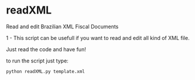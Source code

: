 # readXML
Read and edit Brazilian XML Fiscal Documents

1 - This script can be usefull if you want to read and edit all kind of XML file.

Just read the code and have fun!

to run the script just type:

    python readXML.py template.xml